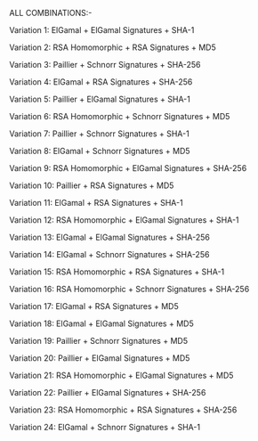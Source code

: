 ALL COMBINATIONS:-

Variation 1: ElGamal + ElGamal Signatures + SHA-1


Variation 2: RSA Homomorphic + RSA Signatures + MD5


Variation 3: Paillier + Schnorr Signatures + SHA-256


Variation 4: ElGamal + RSA Signatures + SHA-256


Variation 5: Paillier + ElGamal Signatures + SHA-1


Variation 6: RSA Homomorphic + Schnorr Signatures + MD5


Variation 7: Paillier + Schnorr Signatures + SHA-1


Variation 8: ElGamal + Schnorr Signatures + MD5


Variation 9: RSA Homomorphic + ElGamal Signatures + SHA-256


Variation 10: Paillier + RSA Signatures + MD5


Variation 11: ElGamal + RSA Signatures + SHA-1


Variation 12: RSA Homomorphic + ElGamal Signatures + SHA-1


Variation 13: ElGamal + ElGamal Signatures + SHA-256


Variation 14: ElGamal + Schnorr Signatures + SHA-256


Variation 15: RSA Homomorphic + RSA Signatures + SHA-1


Variation 16: RSA Homomorphic + Schnorr Signatures + SHA-256


Variation 17: ElGamal + RSA Signatures + MD5


Variation 18: ElGamal + ElGamal Signatures + MD5


Variation 19: Paillier + Schnorr Signatures + MD5


Variation 20: Paillier + ElGamal Signatures + MD5


Variation 21: RSA Homomorphic + ElGamal Signatures + MD5


Variation 22: Paillier + ElGamal Signatures + SHA-256


Variation 23: RSA Homomorphic + RSA Signatures + SHA-256


Variation 24: ElGamal + Schnorr Signatures + SHA-1

